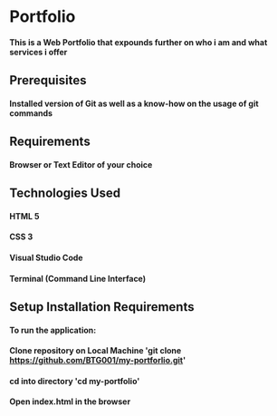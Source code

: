 # Portfolio

#### This is a Web Portfolio that expounds further on who i am and what services i offer


## Prerequisites

#### Installed version of Git as well as a know-how on the usage of git commands


## Requirements

#### Browser or Text Editor of your choice


## Technologies Used

#### HTML 5
#### CSS 3
#### Visual Studio Code
#### Terminal (Command Line Interface)


## Setup Installation Requirements

#### To run the application:
 #### Clone repository on Local Machine 'git clone https://github.com/BTG001/my-portforlio.git'
 #### cd into directory 'cd my-portfolio'
 #### Open index.html in the browser




